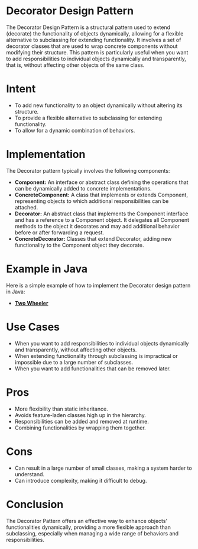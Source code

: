 # Decorator Design Pattern

The Decorator Design Pattern is a structural pattern used to extend (decorate) the functionality of objects dynamically,
allowing for a flexible alternative to subclassing for extending functionality. It involves a set of decorator classes
that are used to wrap concrete components without modifying their structure. This pattern is particularly useful when
you want to add responsibilities to individual objects dynamically and transparently, that is, without affecting other
objects of the same class.

# Intent

* To add new functionality to an object dynamically without altering its structure.
* To provide a flexible alternative to subclassing for extending functionality.
* To allow for a dynamic combination of behaviors.

# Implementation

The Decorator pattern typically involves the following components:

* **Component:** An interface or abstract class defining the operations that can be dynamically added to concrete
  implementations.
* **ConcreteComponent:** A class that implements or extends Component, representing objects to which additional
  responsibilities can be attached.
* **Decorator:** An abstract class that implements the Component interface and has a reference to a Component object. It
  delegates all Component methods to the object it decorates and may add additional behavior before or after forwarding
  a request.
* **ConcreteDecorator:** Classes that extend Decorator, adding new functionality to the Component object they decorate.

# Example in Java

Here is a simple example of how to implement the Decorator design pattern in Java:

* [**Two Wheeler**](https://github.com/kbhatia01/LLD1-Jan-7/blob/main/src/Decorator)

# Use Cases

* When you want to add responsibilities to individual objects dynamically and transparently, without affecting other
  objects.
* When extending functionality through subclassing is impractical or impossible due to a large number of subclasses.
* When you want to add functionalities that can be removed later.

# Pros

* More flexibility than static inheritance.
* Avoids feature-laden classes high up in the hierarchy.
* Responsibilities can be added and removed at runtime.
* Combining functionalities by wrapping them together.

# Cons

* Can result in a large number of small classes, making a system harder to understand.
* Can introduce complexity, making it difficult to debug.

# Conclusion

The Decorator Pattern offers an effective way to enhance objects' functionalities dynamically, providing a more flexible
approach than subclassing, especially when managing a wide range of behaviors and responsibilities.